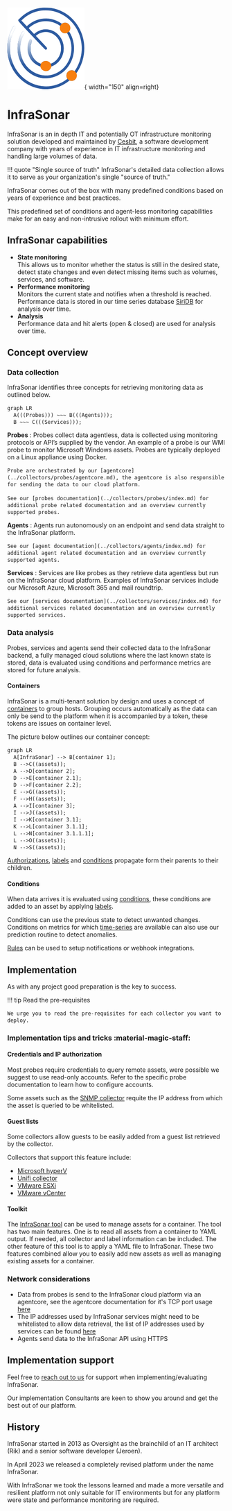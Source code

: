 ![Start here](../images/infrasonar_logo.png){ width="150" align=right}

# InfraSonar

InfraSonar is an in depth IT and potentially OT infrastructure monitoring solution developed and maintained by [Cesbit](https://cesbit.com), a software development company with years of experience in IT infrastructure monitoring and handling large volumes of data.

!!! quote "Single source of truth"
    InfraSonar's detailed data collection allows it to serve as your organization's single "source of truth."

InfraSonar comes out of the box with many predefined conditions based on years of experience and best practices.

This predefined set of conditions and agent-less monitoring capabilities make for an easy and non-intrusive rollout with minimum effort.


## InfraSonar capabilities

* **State monitoring**<br>
  This allows us to monitor whether the status is still in the desired state, detect state changes and even detect missing items such as volumes, services, and software.
* **Performance monitoring**<br>
  Monitors the current state and notifies when a threshold is reached.<br>
  Performance data is stored in our time series database [SiriDB](https://siridb.com) for analysis over time.
* **Analysis**<br>
  Performance data and hit alerts (open & closed) are used for analysis over time.

## Concept overview

### Data collection

InfraSonar identifies three concepts for retrieving monitoring data as outlined below.

``` mermaid
graph LR
  A(((Probes))) ~~~ B(((Agents)));
  B ~~~ C(((Services)));
```

**Probes**
:   Probes collect data agentless, data is collected using monitoring protocols or API’s supplied by the vendor. An example of a probe is our WMI probe to monitor Microsoft Windows assets. Probes are typically deployed on a Linux appliance using Docker.
    
    Probe are orchestrated by our [agentcore](../collectors/probes/agentcore.md), the agentcore is also responsible for sending the data to our cloud platform.
    
    See our [probes documentation](../collectors/probes/index.md) for additional probe related documentation and an overview currently supported probes.

**Agents**
:   Agents run autonomously on an endpoint and send data straight to the InfraSonar platform.

    See our [agent documentation](../collectors/agents/index.md) for additional agent related documentation and an overview currently supported agents.

**Services**
:   Services are like probes as they retrieve data agentless but run on the InfraSonar cloud platform. Examples of InfraSonar services include our Microsoft Azure, Microsoft 365 and mail roundtrip.
    
    See our [services documentation](../collectors/services/index.md) for additional services related documentation and an overview currently supported services.

### Data analysis

Probes, services and agents send their collected data to the InfraSonar backend, a fully managed cloud solutions where the last known state is stored, data is evaluated using conditions and performance metrics are stored for future analysis.

#### Containers

InfraSonar is a multi-tenant solution by design and uses a concept of [containers](../application/containers.md) to group hosts.
Grouping occurs automatically as the data can only be send to the platform when it is accompanied by a token, these tokens are issues on container level.

The picture below outlines our container concept:

``` mermaid
graph LR
  A[InfraSonar] --> B[container 1];
  B -->C((assets));
  A -->D[container 2];
  D -->E[container 2.1];
  D -->F[container 2.2];
  E -->G((assets));
  F -->H((assets));
  A -->I[container 3];
  I -->J((assets));
  I -->K[container 3.1];
  K -->L[container 3.1.1];
  L -->N[container 3.1.1.1];
  L -->O((assets));
  N -->S((assets));
```

[Authorizations](../application/users.md), [labels](../application/labels.md) and [conditions](../application/conditions.md) propagate form their parents to their children.

#### Conditions

When data arrives it is evaluated using [conditions](../application/conditions.md), these conditions are added to an asset by applying [labels](../application/labels.md).

Conditions can use the previous state to detect unwanted changes. Conditions on metrics for which [time-series](../application/timeseries.md) are available can also use our prediction routine to detect anomalies.

[Rules](../application/rules.md) can be used to setup notifications or webhook integrations.

## Implementation

As with any project good preparation is the key to success.

!!! tip Read the pre-requisites

    We urge you to read the pre-requisites for each collector you want to deploy.

### Implementation tips and tricks :material-magic-staff:

#### Credentials and IP authorization

Most probes require credentials to query remote assets, were possible we suggest to use read-only accounts. Refer to the specific probe documentation to learn how to configure accounts.

Some assets such as the [SNMP collector](../collectors/probes/snmp/index.md) requite the IP address from which the asset is queried to be whitelisted.

#### Guest lists

Some collectors allow guests to be easily added from a guest list retrieved by the collector.

Collectors that support this feature include:

* [Microsoft hyperV](../collectors//probes/wmi/hyperv.md)
* [Unifi collector](../collectors/probes/unificontroller.md)
* [VMware ESXi](../collectors/probes/vmware/esx.md)
* [VMware vCenter](../collectors/probes/vmware/vcenter.md)

#### Toolkit

The [InfraSonar tool](https://github.com/infrasonar/toolkit) can be used to manage assets for a container. The tool has two main features. One is to read all assets from a container to YAML output. If needed, all collector and label information can be included. The other feature of this tool is to apply a YAML file to InfraSonar. These two features combined allow you to easily add new assets as well as managing existing assets for a container.

### Network considerations

* Data from probes is send to the InfraSonar cloud platform via an agentcore, see the agentcore documentation for it's TCP port usage [here](../collectors/probes/agentcore.md)
* The IP addresses used by InfraSonar services might need to be whitelisted to allow data retrieval, the list of IP addresses used by services can be found [here](../collectors/services/index.md)
* Agents send data to the InfraSonar API using HTTPS


## Implementation support

Feel free to [reach out to us](support.md) for support when implementing/evaluating InfraSonar.

Our implementation Consultants are keen to show you around and get the best out of our platform.

## History

InfraSonar started in 2013 as Oversight as the brainchild of an IT architect (Rik) and a senior software developer (Jeroen).

In April 2023 we released a completely revised platform under the name InfraSonar.

With InfraSonar we took the lessons learned and made a more versatile and resilient platform not only suitable for IT environments but for any platform were state and performance monitoring are required.
